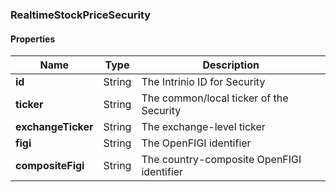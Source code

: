 
[//]: # (CLASS:RealtimeStockPriceSecurity)

[//]: # (KIND:object)

### RealtimeStockPriceSecurity

#### Properties

[//]: # (START_DEFINITION)

Name | Type | Description
------------ | ------------- | -------------
**id** | String | The Intrinio ID for Security &nbsp;
**ticker** | String | The common/local ticker of the Security &nbsp;
**exchangeTicker** | String | The exchange-level ticker &nbsp;
**figi** | String | The OpenFIGI identifier &nbsp;
**compositeFigi** | String | The country-composite OpenFIGI identifier &nbsp;

[//]: # (END_DEFINITION)





